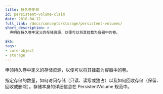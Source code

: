 ```yaml
---
title: 持久卷申领
id: persistent-volume-claim
date: 2018-04-12
full_link: /docs/concepts/storage/persistent-volumes/
short_description: >
  声明在持久卷中定义的存储资源，以便可以将其挂载为容器中的卷。

aka: 
tags:
- core-object
- storage
---
```


<!--
title: Persistent Volume Claim
id: persistent-volume-claim
date: 2018-04-12
full_link: /docs/concepts/storage/persistent-volumes/
short_description: >
  Claims storage resources defined in a PersistentVolume so that it can be mounted as a volume in a container.

aka: 
tags:
- core-object
- storage
-->

<!--
 Claims storage resources defined in a PersistentVolume so that it can be mounted as a volume in a container.
-->
申领持久卷中定义的存储资源，以便可以将其挂载为容器中的卷。

<!--more--> 

<!--
Specifies the amount of storage, how the storage will be accessed (read-only, read-write and/or exclusive) and how it is reclaimed (retained, recycled or deleted). Details of the storage itself are in the PersistentVolume specification.
-->
指定存储的数量，如何访问存储（只读、读写或独占）以及如何回收存储（保留、回收或删除）。存储本身的详细信息在 PersistentVolume 规范中。
